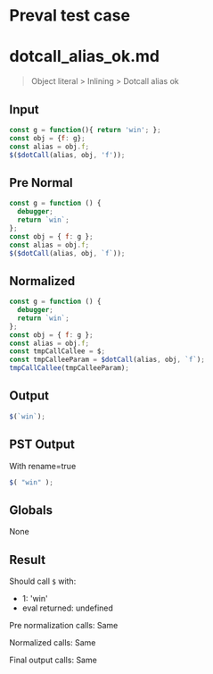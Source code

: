 # Preval test case

# dotcall_alias_ok.md

> Object literal > Inlining > Dotcall alias ok
>
>

## Input

`````js filename=intro
const g = function(){ return 'win'; };
const obj = {f: g};
const alias = obj.f;
$($dotCall(alias, obj, 'f'));
`````

## Pre Normal


`````js filename=intro
const g = function () {
  debugger;
  return `win`;
};
const obj = { f: g };
const alias = obj.f;
$($dotCall(alias, obj, `f`));
`````

## Normalized


`````js filename=intro
const g = function () {
  debugger;
  return `win`;
};
const obj = { f: g };
const alias = obj.f;
const tmpCallCallee = $;
const tmpCalleeParam = $dotCall(alias, obj, `f`);
tmpCallCallee(tmpCalleeParam);
`````

## Output


`````js filename=intro
$(`win`);
`````

## PST Output

With rename=true

`````js filename=intro
$( "win" );
`````

## Globals

None

## Result

Should call `$` with:
 - 1: 'win'
 - eval returned: undefined

Pre normalization calls: Same

Normalized calls: Same

Final output calls: Same

